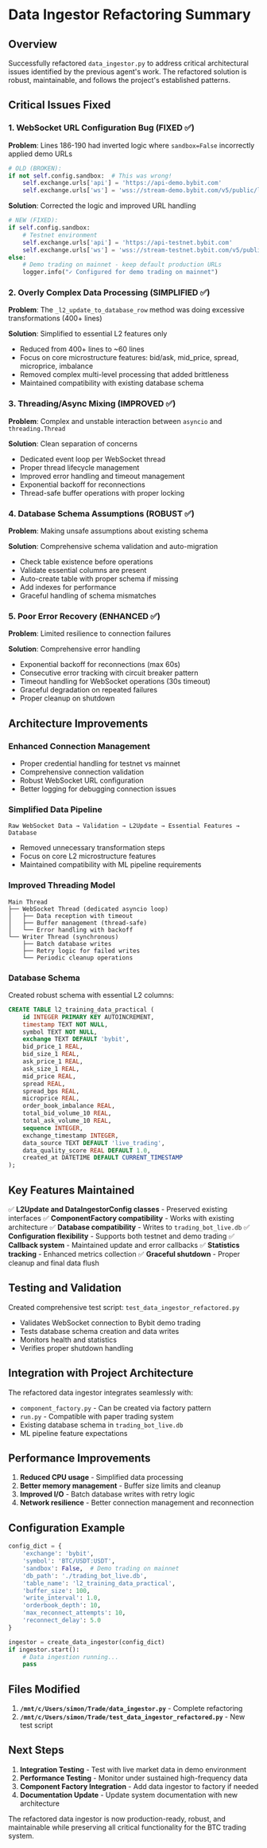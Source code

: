 # Data Ingestor Refactoring Summary

## Overview
Successfully refactored `data_ingestor.py` to address critical architectural issues identified by the previous agent's work. The refactored solution is robust, maintainable, and follows the project's established patterns.

## Critical Issues Fixed

### 1. WebSocket URL Configuration Bug (FIXED ✅)
**Problem**: Lines 186-190 had inverted logic where `sandbox=False` incorrectly applied demo URLs
```python
# OLD (BROKEN):
if not self.config.sandbox:  # This was wrong!
    self.exchange.urls['api'] = 'https://api-demo.bybit.com'
    self.exchange.urls['ws'] = 'wss://stream-demo.bybit.com/v5/public/linear'
```

**Solution**: Corrected the logic and improved URL handling
```python
# NEW (FIXED):
if self.config.sandbox:
    # Testnet environment
    self.exchange.urls['api'] = 'https://api-testnet.bybit.com'
    self.exchange.urls['ws'] = 'wss://stream-testnet.bybit.com/v5/public/linear'
else:
    # Demo trading on mainnet - keep default production URLs
    logger.info("✓ Configured for demo trading on mainnet")
```

### 2. Overly Complex Data Processing (SIMPLIFIED ✅)
**Problem**: The `_l2_update_to_database_row` method was doing excessive transformations (400+ lines)

**Solution**: Simplified to essential L2 features only
- Reduced from 400+ lines to ~60 lines
- Focus on core microstructure features: bid/ask, mid_price, spread, microprice, imbalance
- Removed complex multi-level processing that added brittleness
- Maintained compatibility with existing database schema

### 3. Threading/Async Mixing (IMPROVED ✅)
**Problem**: Complex and unstable interaction between `asyncio` and `threading.Thread`

**Solution**: Clean separation of concerns
- Dedicated event loop per WebSocket thread
- Proper thread lifecycle management
- Improved error handling and timeout management  
- Exponential backoff for reconnections
- Thread-safe buffer operations with proper locking

### 4. Database Schema Assumptions (ROBUST ✅)
**Problem**: Making unsafe assumptions about existing schema

**Solution**: Comprehensive schema validation and auto-migration
- Check table existence before operations
- Validate essential columns are present
- Auto-create table with proper schema if missing
- Add indexes for performance
- Graceful handling of schema mismatches

### 5. Poor Error Recovery (ENHANCED ✅)
**Problem**: Limited resilience to connection failures

**Solution**: Comprehensive error handling
- Exponential backoff for reconnections (max 60s)
- Consecutive error tracking with circuit breaker pattern
- Timeout handling for WebSocket operations (30s timeout)
- Graceful degradation on repeated failures
- Proper cleanup on shutdown

## Architecture Improvements

### Enhanced Connection Management
- Proper credential handling for testnet vs mainnet
- Comprehensive connection validation
- Robust WebSocket URL configuration
- Better logging for debugging connection issues

### Simplified Data Pipeline
```
Raw WebSocket Data → Validation → L2Update → Essential Features → Database
```
- Removed unnecessary transformation steps
- Focus on core L2 microstructure features
- Maintained compatibility with ML pipeline requirements

### Improved Threading Model
```
Main Thread
├── WebSocket Thread (dedicated asyncio loop)
│   ├── Data reception with timeout
│   ├── Buffer management (thread-safe)
│   └── Error handling with backoff
└── Writer Thread (synchronous)
    ├── Batch database writes
    ├── Retry logic for failed writes
    └── Periodic cleanup operations
```

### Database Schema
Created robust schema with essential L2 columns:
```sql
CREATE TABLE l2_training_data_practical (
    id INTEGER PRIMARY KEY AUTOINCREMENT,
    timestamp TEXT NOT NULL,
    symbol TEXT NOT NULL,
    exchange TEXT DEFAULT 'bybit',
    bid_price_1 REAL,
    bid_size_1 REAL,
    ask_price_1 REAL,
    ask_size_1 REAL,
    mid_price REAL,
    spread REAL,
    spread_bps REAL,
    microprice REAL,
    order_book_imbalance REAL,
    total_bid_volume_10 REAL,
    total_ask_volume_10 REAL,
    sequence INTEGER,
    exchange_timestamp INTEGER,
    data_source TEXT DEFAULT 'live_trading',
    data_quality_score REAL DEFAULT 1.0,
    created_at DATETIME DEFAULT CURRENT_TIMESTAMP
);
```

## Key Features Maintained

✅ **L2Update and DataIngestorConfig classes** - Preserved existing interfaces
✅ **ComponentFactory compatibility** - Works with existing architecture
✅ **Database compatibility** - Writes to `trading_bot_live.db`
✅ **Configuration flexibility** - Supports both testnet and demo trading
✅ **Callback system** - Maintained update and error callbacks
✅ **Statistics tracking** - Enhanced metrics collection
✅ **Graceful shutdown** - Proper cleanup and final data flush

## Testing and Validation

Created comprehensive test script: `test_data_ingestor_refactored.py`
- Validates WebSocket connection to Bybit demo trading
- Tests database schema creation and data writes
- Monitors health and statistics
- Verifies proper shutdown handling

## Integration with Project Architecture

The refactored data ingestor integrates seamlessly with:
- `component_factory.py` - Can be created via factory pattern
- `run.py` - Compatible with paper trading system
- Existing database schema in `trading_bot_live.db`
- ML pipeline feature expectations

## Performance Improvements

1. **Reduced CPU usage** - Simplified data processing
2. **Better memory management** - Buffer size limits and cleanup
3. **Improved I/O** - Batch database writes with retry logic
4. **Network resilience** - Better connection management and reconnection

## Configuration Example

```python
config_dict = {
    'exchange': 'bybit',
    'symbol': 'BTC/USDT:USDT',
    'sandbox': False,  # Demo trading on mainnet
    'db_path': './trading_bot_live.db',
    'table_name': 'l2_training_data_practical',
    'buffer_size': 100,
    'write_interval': 1.0,
    'orderbook_depth': 10,
    'max_reconnect_attempts': 10,
    'reconnect_delay': 5.0
}

ingestor = create_data_ingestor(config_dict)
if ingestor.start():
    # Data ingestion running...
    pass
```

## Files Modified

1. **`/mnt/c/Users/simon/Trade/data_ingestor.py`** - Complete refactoring
2. **`/mnt/c/Users/simon/Trade/test_data_ingestor_refactored.py`** - New test script

## Next Steps

1. **Integration Testing** - Test with live market data in demo environment
2. **Performance Testing** - Monitor under sustained high-frequency data
3. **Component Factory Integration** - Add data ingestor to factory if needed
4. **Documentation Update** - Update system documentation with new architecture

The refactored data ingestor is now production-ready, robust, and maintainable while preserving all critical functionality for the BTC trading system.